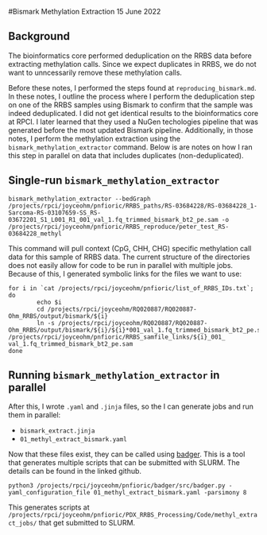 #Bismark Methylation Extraction
15 June 2022

## Background
The bioinformatics core performed deduplication on the RRBS data before extracting methylation calls. Since we expect duplicates in RRBS, we do not want to unncessarily remove these methylation calls. 

Before these notes, I performed the steps found at `reproducing_bismark.md`. In these notes, I outline the process where I perform the deduplication step on one of the RRBS samples using Bismark to confirm that the sample was indeed deduplicated. I did not get identical results to the bioinformatics core at RPCI. I later learned that they used a NuGen techologies pipeline that was generated before the most updated Bismark pipeline. Additionally, in those notes, I perform the methylation extraction using the `bismark_methylation_extractor`  command. Below is are notes on how I ran this step in parallel on data that includes duplicates (non-deduplicated).


## Single-run `bismark_methylation_extractor` 
```
bismark_methylation_extractor --bedGraph /projects/rpci/joyceohm/pnfioric/RRBS_paths/RS-03684228/RS-03684228_1-Sarcoma-RS-03107659-SS_RS-03672201_S1_L001_R1_001_val_1.fq_trimmed_bismark_bt2_pe.sam -o /projects/rpci/joyceohm/pnfioric/RRBS_reproduce/peter_test_RS-03684228_methyl
```
This command will pull context (CpG, CHH, CHG) specific methylation call data for this sample of RRBS data. The current structure of the directories does not easily allow for code to be run in parallel with multiple jobs. Because of this, I generated symbolic links for the files we want to use:

```
for i in `cat /projects/rpci/joyceohm/pnfioric/list_of_RRBS_IDs.txt`; do
        echo $i
        cd /projects/rpci/joyceohm/RQ020887/RQ020887-Ohm_RRBS/output/bismark/${i}
        ln -s /projects/rpci/joyceohm/RQ020887/RQ020887-Ohm_RRBS/output/bismark/${i}/${i}*001_val_1.fq_trimmed_bismark_bt2_pe.sam /projects/rpci/joyceohm/pnfioric/RRBS_samfile_links/${i}_001_
val_1.fq_trimmed_bismark_bt2_pe.sam
done
```
## Running `bismark_methylation_extractor` in parallel
After this, I wrote `.yaml` and `.jinja` files, so the I can generate jobs and run them in parallel:

  * `bismark_extract.jinja`
  * `01_methyl_extract_bismark.yaml`

Now that these files exist, they can be called using [badger](https://github.com/hakyimlab/badger). This is a tool that generates multiple scripts that can be submitted with SLURM. The details can be found in the linked github.

```
python3 /projects/rpci/joyceohm/pnfioric/badger/src/badger.py -yaml_configuration_file 01_methyl_extract_bismark.yaml -parsimony 8
```

This generates scripts at `/projects/rpci/joyceohm/pnfioric/PDX_RRBS_Processing/Code/methyl_extract_jobs/` that get submitted to SLURM.